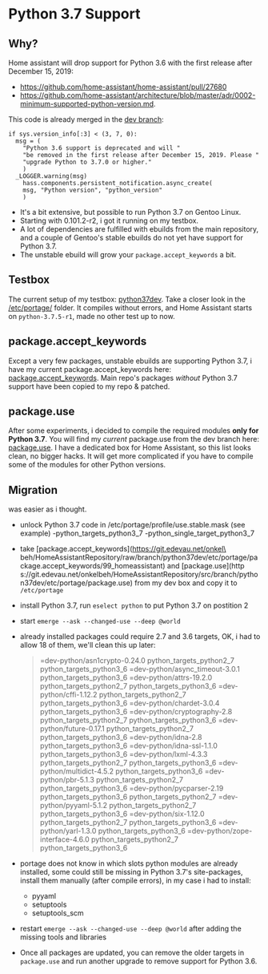 # Python 3.7 Support

## Why?
Home assistant will drop support for Python 3.6 with the first release after December 15, 2019:
- https://github.com/home-assistant/home-assistant/pull/27680
- https://github.com/home-assistant/architecture/blob/master/adr/0002-minimum-supported-python-version.md.

This code is already merged in the [dev branch](https://github.com/home-assistant/home-assistant/pull/27680/commits/a5eca20845e6825682d1b01c1be3c9c245b311e1):

    if sys.version_info[:3] < (3, 7, 0):
      msg = (
        "Python 3.6 support is deprecated and will "
        "be removed in the first release after December 15, 2019. Please "
        "upgrade Python to 3.7.0 or higher."
        )
      _LOGGER.warning(msg)
        hass.components.persistent_notification.async_create(
        msg, "Python version", "python_version"
        )

- It's a bit extensive, but possible to run Python 3.7 on Gentoo Linux.
- Starting with 0.101.2-r2, i got it running on my testbox.
- A lot of dependencies are fulfilled with ebuilds from the main repository, and a couple of Gentoo's stable ebuilds do not yet have support for Python 3.7.
- The unstable ebuild will grow your `package.accept_keywords` a bit.

## Testbox
The current setup of my testbox: [python37dev](https://git.edevau.net/onkelbeh/HomeAssistantRepository/src/branch/python37dev). Take a closer look in the [/etc/portage/](https://git.edevau.net/onkelbeh/HomeAssistantRepository/src/branch/python37dev/etc/portage) folder. It compiles without errors, and Home Assistant starts on `python-3.7.5-r1`, made no other test up to now.

## package.accept_keywords
Except a very few packages, unstable ebuilds are supporting Python 3.7, i have my current package.accept_keywords here: [package.accept_keywords](https://git.edevau.net/onkelbeh/HomeAssistantRepository/raw/branch/python37dev/etc/portage/package.accept_keywords/99_homeassistant). Main repo's packages *without* Python 3.7 support have been copied to my repo & patched.

## package.use
After some experiments, i decided to compile the required modules **only for Python 3.7**. You will find my *current* package.use from the dev branch here: [package.use](https://git.edevau.net/onkelbeh/HomeAssistantRepository/src/branch/python37dev/etc/portage/package.use). I have a dedicated box for Home Assistant, so this list looks clean, no bigger hacks. It will get more complicated if you have to compile some of the modules for other Python versions.

## Migration
was easier as i thought.
- unlock Python 3.7 code in /etc/portage/profile/use.stable.mask (see example)
      -python_targets_python3_7
      -python_single_target_python3_7
- take [package.accept_keywords](https://git.edevau.net/onkel\
beh/HomeAssistantRepository/raw/branch/python37dev/etc/portage/package.accept_keywords/99_homeassistant) and [package.use](http\
s://git.edevau.net/onkelbeh/HomeAssistantRepository/src/branch/python37dev/etc/portage/package.use) from my dev box and copy it to `/etc/portage`
- install Python 3.7, run `eselect python` to put Python 3.7 on postition 2
- start `emerge --ask --changed-use --deep @world`
- already installed packages could require 2.7 and 3.6 targets, OK, i had to allow 18 of them, we'll clean this up later:

    >=dev-python/asn1crypto-0.24.0 python_targets_python2_7 python_targets_python3_6
    >=dev-python/async_timeout-3.0.1 python_targets_python3_6
    =dev-python/attrs-19.2.0 python_targets_python2_7 python_targets_python3_6
    >=dev-python/cffi-1.12.2 python_targets_python2_7 python_targets_python3_6
    >=dev-python/chardet-3.0.4 python_targets_python3_6
    >=dev-python/cryptography-2.8 python_targets_python2_7 python_targets_python3_6
    >=dev-python/future-0.17.1 python_targets_python2_7 python_targets_python3_6
    >=dev-python/idna-2.8 python_targets_python3_6
    >=dev-python/idna-ssl-1.1.0 python_targets_python3_6
    >=dev-python/lxml-4.3.3 python_targets_python2_7 python_targets_python3_6
    >=dev-python/multidict-4.5.2 python_targets_python3_6
    >=dev-python/pbr-5.1.3 python_targets_python2_7 python_targets_python3_6
    >=dev-python/pycparser-2.19 python_targets_python3_6 python_targets_python2_7
    >=dev-python/pyyaml-5.1.2 python_targets_python2_7 python_targets_python3_6
    >=dev-python/six-1.12.0 python_targets_python2_7 python_targets_python3_6
    >=dev-python/yarl-1.3.0 python_targets_python3_6
    >=dev-python/zope-interface-4.6.0 python_targets_python2_7 python_targets_python3_6

- portage does not know in which slots python modules are already installed, some could still be missing in Python 3.7's site-packages, install them manually (after compile errors), in my case i had to install:
  - pyyaml
  - setuptools
  - setuptools_scm
- restart `emerge --ask --changed-use --deep @world` after adding the missing tools and libraries
- Once all packages are updated, you can remove the older targets in `package.use` and run another upgrade to remove support for Python 3.6.
